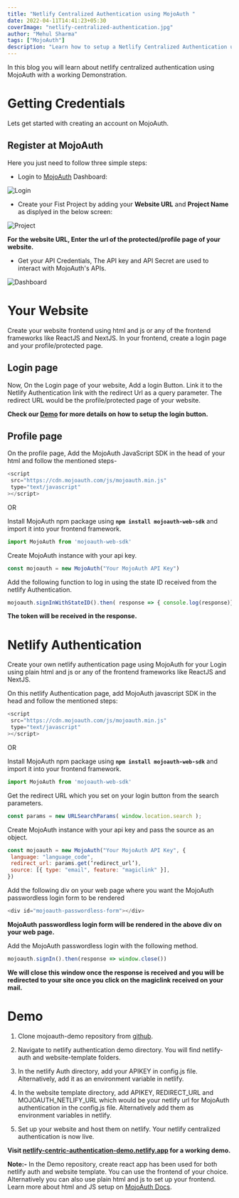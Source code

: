 ```yaml
---
title: "Netlify Centralized Authentication using MojoAuth "
date: 2022-04-11T14:41:23+05:30
coverImage: "netlify-centralized-authentication.jpg"
author: "Mehul Sharma"
tags: ["MojoAuth"]
description: "Learn how to setup a Netlify Centralized Authentication using MojoAuth with a working demo."
---
```

 

In this blog you will learn about netlify centralized authentication using MojoAuth with a working Demonstration. 


# Getting Credentials

Lets get started with creating an account on MojoAuth.

## Register at MojoAuth

Here you just need to follow three simple steps:

- Login to [MojoAuth](https://mojoauth.com/dashboard/signin) Dashboard:

![Login](../assets/images/netlify-centralized-authentication/login.png)

- Create your Fist Project by adding your **Website URL** and **Project Name** as displyed in the below screen:

![Project](../assets/images/netlify-centralized-authentication/project.png)

**For the website URL, Enter the url of the protected/profile page of your website.** 

- Get your API Credentials, The API key and API Secret are used to interact with MojoAuth's APIs.

![Dashboard](../assets/images/netlify-centralized-authentication/dashboard.png)

# Your Website

Create your website frontend using html and js or any of the frontend frameworks like ReactJS and NextJS. In your frontend, create a login page and your profile/protected page.
## Login page

Now, On the Login page of your website, Add a login Button. Link it to the Netlify Authentication link with the redirect Url as a query parameter. The redirect URL would be the profile/protected page of your website. 

**Check our [Demo](https://netlify-centric-authentication-demo.netlify.app) for more details on how to setup the login button.**



## Profile page

On the profile page, Add the MojoAuth JavaScript SDK in the head of your html and follow the mentioned steps-

```js
<script
 src="https://cdn.mojoauth.com/js/mojoauth.min.js"
 type="text/javascript"
></script>
```
OR 

Install MojoAuth npm package using **`npm install mojoauth-web-sdk`** and import it into your frontend framework. 

```js
import MojoAuth from 'mojoauth-web-sdk'
```


Create MojoAuth instance with your api key. 


```js
const mojoauth = new MojoAuth("Your MojoAuth API Key")
```

Add the following function to log in using the state ID received from the netlify Authentication. 

```js
mojoauth.signInWithStateID().then( response => { console.log(response)})
```
**The token will be received in the response.**

# Netlify Authentication 

Create your own netlify authentication page using MojoAuth for your Login using plain html and js or any of the frontend frameworks like ReactJS and NextJS.

On this netlify Authentication page, add MojoAuth javascript SDK in the head and follow the mentioned steps:
```js
<script
 src="https://cdn.mojoauth.com/js/mojoauth.min.js"
 type="text/javascript"
></script>
```
OR

Install MojoAuth npm package using **`npm install mojoauth-web-sdk`** and import it into your frontend framework. 

```js
import MojoAuth from 'mojoauth-web-sdk'
```

 Get the redirect URL which you set on your login button from the search parameters. 

```js
const params = new URLSearchParams( window.location.search );

```
 Create MojoAuth instance with your api key and pass the source as an object.

```js
const mojoauth = new MojoAuth("Your MojoAuth API Key", {
 language: "language_code",
 redirect_url: params.get(‘redirect_url’),
 source: [{ type: "email", feature: "magiclink" }],
})
```

Add the following div on your web page where you want the MojoAuth passwordless login form to be rendered

```js
<div id="mojoauth-passwordless-form"></div>
```

**MojoAuth passwordless login form will be rendered in the above div on your web page.**

Add the MojoAuth passwordless login with the following method. 


```js
mojoauth.signIn().then(response => window.close())
```

**We will close this window once the response is received and you will be redirected to your site once you click on the magiclink received on your mail.**

# Demo

1. Clone mojoauth-demo repository from [github](https://github.com/MojoAuth/mojoauth-demo). 

2. Navigate to netlify authentication demo directory. You will find netlify-auth and website-template folders.

3. In the netlify Auth directory, add your APIKEY in config.js file. Alternatively, add it as an environment variable in netlify.

4. In the website template directory, add APIKEY, REDIRECT_URL and MOJOAUTH_NETLIFY_URL which would be your netlify url for MojoAuth authentication in the config.js file. Alternatively add them as environment variables in netlify. 

5. Set up your website and host them on netlify. Your netlify centralized authentication is now live.

**Visit [netlify-centric-authentication-demo.netlify.app](https://netlify-centric-authentication-demo.netlify.app) for a working demo.**

**Note:-** In the Demo repository, create react app has been used for both netlify auth and website template. You can use the frontend of your choice. Alternatively you can also use plain html and js to set up your frontend. Learn more about html and JS setup on [MojoAuth Docs](https://mojoauth.com/docs/guides/html-and-js). 



